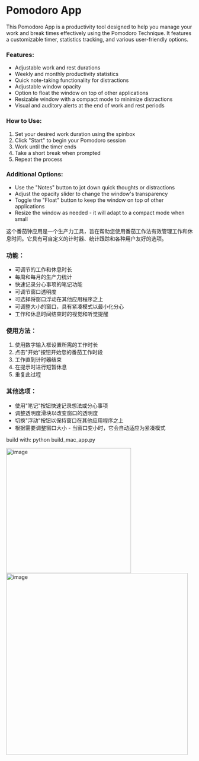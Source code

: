 # Pomodoro App
This Pomodoro App is a productivity tool designed to help you manage your work and break times effectively using the Pomodoro Technique. It features a customizable timer, statistics tracking, and various user-friendly options.

### Features:
- Adjustable work and rest durations
- Weekly and monthly productivity statistics
- Quick note-taking functionality for distractions
- Adjustable window opacity
- Option to float the window on top of other applications
- Resizable window with a compact mode to minimize distractions
- Visual and auditory alerts at the end of work and rest periods

### How to Use:
1. Set your desired work duration using the spinbox
2. Click "Start" to begin your Pomodoro session
3. Work until the timer ends
4. Take a short break when prompted
5. Repeat the process

### Additional Options:
- Use the "Notes" button to jot down quick thoughts or distractions
- Adjust the opacity slider to change the window's transparency
- Toggle the "Float" button to keep the window on top of other applications
- Resize the window as needed - it will adapt to a compact mode when small

这个番茄钟应用是一个生产力工具，旨在帮助您使用番茄工作法有效管理工作和休息时间。它具有可自定义的计时器、统计跟踪和各种用户友好的选项。

### 功能：
- 可调节的工作和休息时长
- 每周和每月的生产力统计
- 快速记录分心事项的笔记功能
- 可调节窗口透明度
- 可选择将窗口浮动在其他应用程序之上
- 可调整大小的窗口，具有紧凑模式以最小化分心
- 工作和休息时间结束时的视觉和听觉提醒

### 使用方法：
1. 使用数字输入框设置所需的工作时长
2. 点击"开始"按钮开始您的番茄工作时段
3. 工作直到计时器结束
4. 在提示时进行短暂休息
5. 重复此过程

### 其他选项：
- 使用"笔记"按钮快速记录想法或分心事项
- 调整透明度滑块以改变窗口的透明度
- 切换"浮动"按钮以保持窗口在其他应用程序之上
- 根据需要调整窗口大小 - 当窗口变小时，它会自动适应为紧凑模式

build with: python build_mac_app.py

<img width="337" alt="image" src="https://github.com/user-attachments/assets/72521543-58d5-4bfd-9f15-78d3e6d27a43">
<img width="490" alt="image" src="https://github.com/user-attachments/assets/37efb09d-024f-4433-b5ca-029d77d7cbec">
